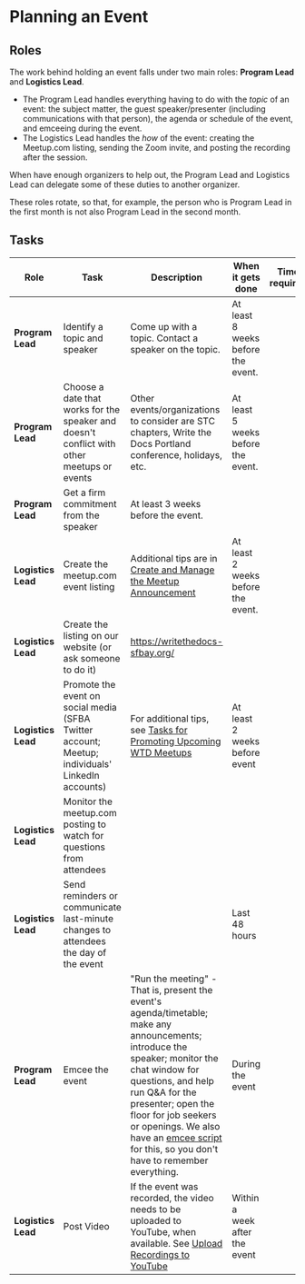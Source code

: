 # Planning an Event

## Roles

The work behind holding an event falls under two main roles: **Program Lead** and **Logistics Lead**.

* The Program Lead handles everything having to do with the _topic_ of an event: the subject matter, the guest speaker/presenter (including communications with that person), the agenda or schedule of the event, and emceeing during the event.
* The Logistics Lead handles the _how_ of the event: creating the Meetup.com listing, sending the Zoom invite, and posting the recording after the session.

When have enough organizers to help out, the Program Lead and Logistics Lead can delegate some of these duties to another organizer.

These roles rotate, so that, for example, the person who is Program Lead in the first month is not also Program Lead in the second month.


## Tasks

| Role | Task | Description | When it gets done | Time required |
|---------- | ----- | -----| ----- | ---- |
| **Program Lead** | Identify a topic and speaker | Come up with a topic. Contact a speaker on the topic. | At least 8 weeks before the event. |  |
| **Program Lead** | Choose a date that works for the speaker and doesn't conflict with other meetups or events  | Other events/organizations to consider are STC chapters, Write the Docs Portland conference, holidays, etc. | At least 5 weeks before the event. |  |
| **Program Lead** | Get a firm commitment from the speaker  | At least 3 weeks before the event. |  |  |
| **Logistics Lead** | Create the meetup.com event listing | Additional tips are in [Create and Manage the Meetup Announcement](meetup-announcement.md) | At least 2 weeks before the event. |  |
| **Logistics Lead** | Create the listing on our website (or ask someone to do it) | https://writethedocs-sfbay.org/ |  |  |
| **Logistics Lead** | Promote the event on social media (SFBA Twitter account; Meetup; individuals' LinkedIn accounts)  | For additional tips, see [Tasks for Promoting Upcoming WTD Meetups](event-promotion.md) | At least 2 weeks before event |  |
| **Logistics Lead** | Monitor the meetup.com posting to watch for questions from attendees  |  |  |  |
| **Logistics Lead** | Send reminders or communicate last-minute changes to attendees the day of the event  |  | Last 48 hours |  |
| **Program Lead** | Emcee the event | "Run the meeting" - That is, present the event's agenda/timetable; make any announcements; introduce the speaker; monitor the chat window for questions, and help run Q&A for the presenter; open the floor for job seekers or openings. We also have an [emcee script](https://github.com/San-Francisco-Write-The-Docs/meetups/blob/master/planning/emcee%20script.md) for this, so you don't have to remember everything. | During the event |  |
| **Logistics Lead** | Post Video | If the event was recorded, the video needs to be uploaded to YouTube, when available. See [Upload Recordings to YouTube](youtube-upload.md) | Within a week after the event| |

